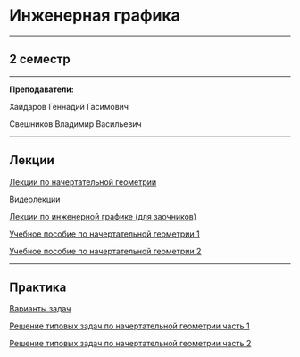 # Инженерная графика
____________
## 2 семестр
___________
**Преподаватели:**

Хайдаров Геннадий Гасимович

Свешников Владимир Васильевич 
_________
## Лекции

[Лекции по начертательной геометрии](https://github.com/DMN902/SpbGTI/blob/main/File/Engineering/Lectures/2019_ПОЛНЫЕ_ЛЕКЦИИ_НАЧЕРТАТЕЛЬНАЯ_ГЕОМЕТРИЯ_Lekcii_NG%20(1).pdf)

[Видеолекции](https://www.youtube.com/watch?v=8gUwyyIZrkY&list=PL-_cKNuVAYAUDxJT0RybzY_5RSE0AwLMo)

[Лекции по инженерной графике (для заочников)](https://github.com/DMN902/SpbGTI/blob/main/File/Engineering/Lectures/Inzhenernaya_grafika_Sokolov_2008zaochnoe_obuchenie.pdf)

[Учебное пособие по начертательной геометрии 1](https://github.com/DMN902/SpbGTI/blob/main/File/Engineering/Lectures/Начертательная_геометрия.%20Часть%20первая.Кириллов_средн.проф.обуч_2013.pdf)

[Учебное пособие по начертательной геометрии 2](https://github.com/DMN902/SpbGTI/blob/main/File/Engineering/Lectures/Начертательная%20геометрия_ч2%20Кириллов_Хайдаров_средн.%20проф.обуч_2013.pdf)
_________
## Практика

[Варианты задач](https://github.com/DMN902/SpbGTI/blob/main/File/Engineering/Variants/EngVar.md)

[Решение типовых задач по начертательной геометрии часть 1](https://github.com/DMN902/SpbGTI/blob/main/File/Engineering/Lectures/1_2016.pdf)

[Решение типовых задач по начертательной геометрии часть 2](https://github.com/DMN902/SpbGTI/blob/main/File/Engineering/Lectures/2_2015.pdf)

